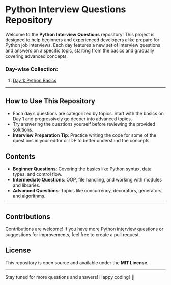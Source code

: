 # Python Interview Questions Repository

Welcome to the **Python Interview Questions** repository! This project is designed to help beginners and experienced developers alike prepare for Python job interviews. Each day features a new set of interview questions and answers on a specific topic, starting from the basics and gradually covering advanced concepts.

### **Day-wise Collection:**
1. [Day 1: Python Basics](./day_1.md)

---

## **How to Use This Repository**

- Each day’s questions are categorized by topics. Start with the basics on Day 1 and progressively go deeper into advanced topics.
- Try answering the questions yourself before reviewing the provided solutions.
- **Interview Preparation Tip**: Practice writing the code for some of the questions in your editor or IDE to better understand the concepts.
  
## **Contents**

- **Beginner Questions**: Covering the basics like Python syntax, data types, and control flow.
- **Intermediate Questions**: OOP, file handling, and working with modules and libraries.
- **Advanced Questions**: Topics like concurrency, decorators, generators, and algorithms.

---

## **Contributions**

Contributions are welcome! If you have more Python interview questions or suggestions for improvements, feel free to create a pull request.

## **License**

This repository is open source and available under the **MIT License**.

---

Stay tuned for more questions and answers! Happy coding! 🎉
